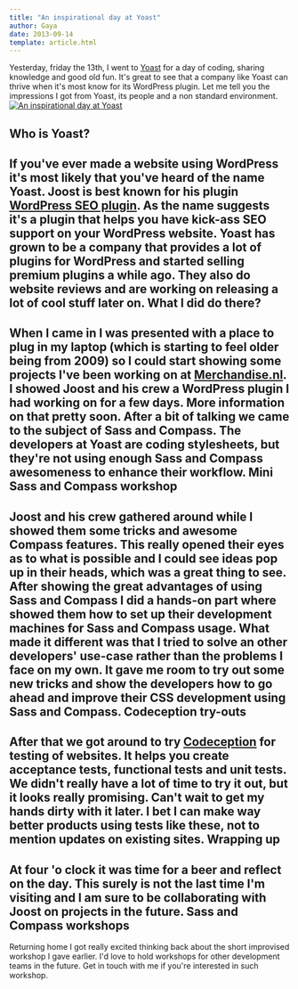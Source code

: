 ```yaml
---
title: "An inspirational day at Yoast"
author: Gaya
date: 2013-09-14
template: article.html
---
```

Yesterday, friday the 13th, I went to [Yoast](http://yoast.com "Yoast") for a day of coding, sharing knowledge and good old fun. It's great to see that a company like Yoast can thrive when it's most know for its WordPress plugin. Let me tell you the impressions I got from Yoast, its people and a non standard environment. [![An inspirational day at Yoast](/articles/an-inspirational-day-at-yoast/an-inspirational-day-at-yoast.jpg)](http://www.gayadesign.com/articles/an-inspirational-day-at-yoast/)<span id="more-1293"></span>

Who is Yoast?
-------------

 If you've ever made a website using WordPress it's most likely that you've heard of the name Yoast. Joost is best known for his plugin [WordPress SEO plugin](http://yoast.com/wordpress/seo/ "WordPress SEO Plugin"). As the name suggests it's a plugin that helps you have kick-ass SEO support on your WordPress website. Yoast has grown to be a company that provides a lot of plugins for WordPress and started selling premium plugins a while ago. They also do website reviews and are working on releasing a lot of cool stuff later on. What I did do there?
--------------------

 When I came in I was presented with a place to plug in my laptop (which is starting to feel older being from 2009) so I could start showing some projects I've been working on at [Merchandise.nl](http://www.merchandise.nl "The place I work at: Merchandise.nl"). I showed Joost and his crew a WordPress plugin I had working on for a few days. More information on that pretty soon. After a bit of talking we came to the subject of Sass and Compass. The developers at Yoast are coding stylesheets, but they're not using enough Sass and Compass awesomeness to enhance their workflow. Mini Sass and Compass workshop
------------------------------

 Joost and his crew gathered around while I showed them some tricks and awesome Compass features. This really opened their eyes as to what is possible and I could see ideas pop up in their heads, which was a great thing to see. After showing the great advantages of using Sass and Compass I did a hands-on part where showed them how to set up their development machines for Sass and Compass usage. What made it different was that I tried to solve an other developers' use-case rather than the problems I face on my own. It gave me room to try out some new tricks and show the developers how to go ahead and improve their CSS development using Sass and Compass. Codeception try-outs
--------------------

 After that we got around to try [Codeception](http://codeception.com/ "Codeception") for testing of websites. It helps you create acceptance tests, functional tests and unit tests. We didn't really have a lot of time to try it out, but it looks really promising. Can't wait to get my hands dirty with it later. I bet I can make way better products using tests like these, not to mention updates on existing sites. Wrapping up
-----------

 At four 'o clock it was time for a beer and reflect on the day. This surely is not the last time I'm visiting and I am sure to be collaborating with Joost on projects in the future. Sass and Compass workshops
--------------------------

 Returning home I got really excited thinking back about the short improvised workshop I gave earlier. I'd love to hold workshops for other development teams in the future. Get in touch with me if you're interested in such workshop.